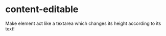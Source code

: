 # content-editable
Make element act like a textarea which changes its height according to its text!
